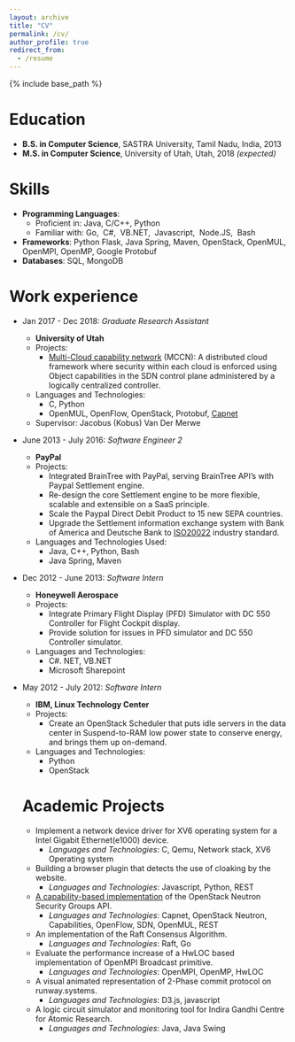 ```yaml
---
layout: archive
title: "CV"
permalink: /cv/
author_profile: true
redirect_from:
  - /resume
---
```


{% include base_path %}

Education
======
* **B.S. in Computer Science**, SASTRA University, Tamil Nadu, India, 2013
* **M.S. in Computer Science**, University of Utah, Utah, 2018 *(expected)*

Skills
======
* **Programming Languages**:
  * Proficient in: 	Java, C/C++, Python
  * Familiar with:	Go,​ ​ C#,​ ​ VB.NET,​ ​ Javascript,​ ​ Node.JS,​ ​ Bash
* **Frameworks**:	Python Flask, Java Spring, Maven, OpenStack, OpenMUL, OpenMPI, OpenMP, Google Protobuf
* **Databases**:	SQL, MongoDB

Work experience
======
* Jan 2017 - Dec 2018: *Graduate Research Assistant*
  * **University of Utah**
  * Projects:
    * [Multi-Cloud capability network](https://gitlab.flux.utah.edu/tcloud/capnet/tree/dist-capnet) (MCCN): A distributed cloud framework where security within each cloud is enforced using Object capabilities in the SDN control plane administered by a logically centralized controller.
  * Languages and Technologies:
      * C, Python
      * OpenMUL, OpenFlow, OpenStack, Protobuf, [Capnet](https://gitlab.flux.utah.edu/tcloud/capnet)
  * Supervisor: Jacobus (Kobus) Van Der Merwe

* June 2013 - July 2016: *Software Engineer 2*
  * **PayPal**
  * Projects:
    * Integrated BrainTree with PayPal, serving BrainTree API’s with Paypal Settlement engine.
    * Re-design the core Settlement engine to be more flexible, scalable and extensible on a SaaS principle.
    * Scale the Paypal Direct Debit Product to 15 new SEPA countries.
    * Upgrade the Settlement information exchange system with Bank of America and Deutsche Bank to [ISO20022](https://www.iso20022.org/) industry standard.
  * Languages and Technologies Used:
      * Java, C++, Python, Bash
      * Java Spring, Maven

* Dec 2012 - June 2013: *Software Intern*
  * **Honeywell Aerospace**
  * Projects:
    * Integrate Primary Flight Display (PFD) Simulator with DC 550 Controller for Flight Cockpit display.
    * Provide solution for issues in PFD simulator and DC 550 Controller simulator.
  * Languages and Technologies:
      * C#. NET, VB.NET
      * Microsoft Sharepoint

* May 2012 - July 2012: *Software Intern*
  * **IBM, Linux Technology Center**
  * Projects:
    * Create an OpenStack Scheduler that puts idle servers in the data center in Suspend-to-RAM low power state to conserve energy, and brings them up on-demand.
  * Languages and Technologies:
      * Python
      * OpenStack


  Academic Projects
  ======
  * Implement a network device driver for XV6 operating system for a Intel Gigabit Ethernet(e1000) device.
    * *Languages and Technologies*: C, Qemu, Network stack, XV6 Operating system
  * Building a browser plugin that detects the use of cloaking by the website.
    * *Languages and Technologies*: Javascript, Python, REST
  * [A capability-based implementation](https://gitlab.flux.utah.edu/tcloud/networking-capnet/tree/secgroup) of the OpenStack Neutron Security Groups API.
    * *Languages and Technologies*: Capnet, OpenStack Neutron, Capabilities, OpenFlow, SDN, OpenMUL, REST
  * An implementation of the Raft Consensus Algorithm.
    * *Languages and Technologies*: Raft, Go
  * Evaluate the performance increase of a HwLOC based implementation of OpenMPI Broadcast primitive.
    * *Languages and Technologies*: OpenMPI, OpenMP, HwLOC
  * A visual animated representation of 2-Phase commit protocol on runway.systems.
    * *Languages and Technologies*: D3.js, javascript
  * A logic circuit simulator and monitoring tool for Indira Gandhi Centre for Atomic Research.
    * *Languages and Technologies*: Java, Java Swing
